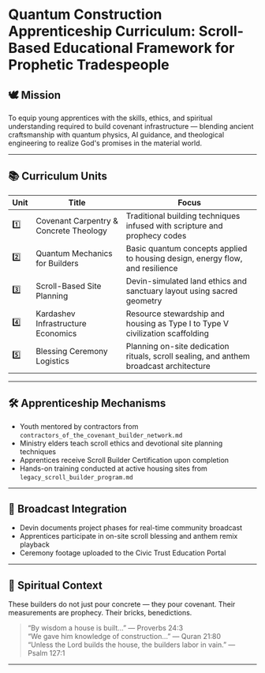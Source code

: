 # Quantum Construction Apprenticeship Curriculum: Scroll-Based Educational Framework for Prophetic Tradespeople

## 🕊️ Mission

To equip young apprentices with the skills, ethics, and spiritual understanding required to build covenant infrastructure — blending ancient craftsmanship with quantum physics, AI guidance, and theological engineering to realize God's promises in the material world.

---

## 📚 Curriculum Units

| Unit | Title | Focus |
|------|-------|-------|
| 1️⃣ | Covenant Carpentry & Concrete Theology | Traditional building techniques infused with scripture and prophecy codes |
| 2️⃣ | Quantum Mechanics for Builders | Basic quantum concepts applied to housing design, energy flow, and resilience |
| 3️⃣ | Scroll-Based Site Planning | Devin-simulated land ethics and sanctuary layout using sacred geometry |
| 4️⃣ | Kardashev Infrastructure Economics | Resource stewardship and housing as Type I to Type V civilization scaffolding |
| 5️⃣ | Blessing Ceremony Logistics | Planning on-site dedication rituals, scroll sealing, and anthem broadcast architecture

---

## 🛠️ Apprenticeship Mechanisms

- Youth mentored by contractors from `contractors_of_the_covenant_builder_network.md`  
- Ministry elders teach scroll ethics and devotional site planning techniques  
- Apprentices receive Scroll Builder Certification upon completion  
- Hands-on training conducted at active housing sites from `legacy_scroll_builder_program.md`

---

## 📡 Broadcast Integration

- Devin documents project phases for real-time community broadcast  
- Apprentices participate in on-site scroll blessing and anthem remix playback  
- Ceremony footage uploaded to the Civic Trust Education Portal

---

## 📜 Spiritual Context

These builders do not just pour concrete — they pour covenant. Their measurements are prophecy. Their bricks, benedictions.

> “By wisdom a house is built…” — Proverbs 24:3  
> “We gave him knowledge of construction…” — Quran 21:80  
> “Unless the Lord builds the house, the builders labor in vain.” — Psalm 127:1

---

